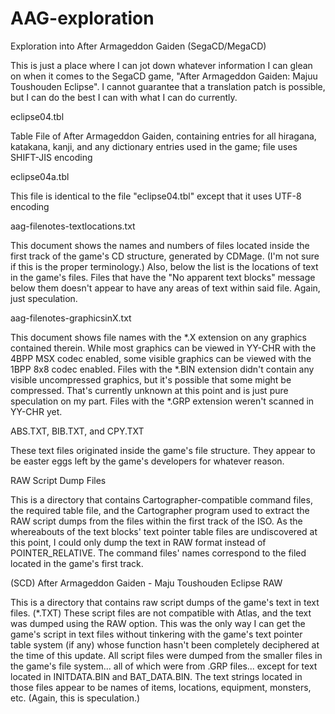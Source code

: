 # AAG-exploration
Exploration into After Armageddon Gaiden (SegaCD/MegaCD)

This is just a place where I can jot down whatever information I can glean on when it comes to the SegaCD game, "After Armageddon Gaiden: Majuu Toushouden Eclipse".  I cannot guarantee that a translation patch is possible, but I can do the best I can with what I can do currently.

eclipse04.tbl 

Table File of After Armageddon Gaiden, containing entries for all hiragana, katakana, kanji, and any dictionary entries used in the game; file uses SHIFT-JIS encoding

eclipse04a.tbl

This file is identical to the file "eclipse04.tbl" except that it uses UTF-8 encoding

aag-filenotes-textlocations.txt 

This document shows the names and numbers of files located inside the first track of the game's CD structure, generated by CDMage.  (I'm not sure if this is the proper terminology.) 
 Also, below the list is the locations of text in the game's files.  Files that have the "No apparent text blocks" message below them doesn't appear to have any areas of text within said file.  Again, just speculation.  

aag-filenotes-graphicsinX.txt

This document shows file names with the *.X extension on any graphics contained therein.  While most graphics can be viewed in YY-CHR with the 4BPP MSX codec enabled, some visible graphics can be viewed with the 1BPP 8x8 codec enabled.  Files with the *.BIN extension didn't contain any visible uncompressed graphics, but it's possible that some might be compressed.  That's currently unknown at this point and is just pure speculation on my part.  Files with the *.GRP extension weren't scanned in YY-CHR yet.

ABS.TXT, BIB.TXT, and CPY.TXT

These text files originated inside the game's file structure.  They appear to be easter eggs left by the game's developers for whatever reason.

RAW Script Dump Files

This is a directory that contains Cartographer-compatible command files, the required table file, and the Cartographer program used to extract the RAW script dumps from the files within the first track of the ISO.  As the whereabouts of the text blocks' text pointer table files are undiscovered at this point, I could only dump the text in RAW format instead of POINTER_RELATIVE.  The command files' names correspond to the filed located in the game's first track.

(SCD) After Armageddon Gaiden - Maju Toushouden Eclipse RAW

This is a directory that contains raw script dumps of the game's text in text files.  (*.TXT)  These script files are not compatible with Atlas, and the text was dumped using the RAW option.  This was the only way I can get the game's script in text files without tinkering with the game's text pointer table system (if any) whose function hasn't been completely deciphered at the time of this update.  All script files were dumped from the smaller files in the game's file system... all of which were from .GRP files... except for text located in INITDATA.BIN and BAT_DATA.BIN.  The text strings located in those files appear to be names of items, locations, equipment, monsters, etc. (Again, this is speculation.)
